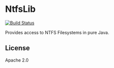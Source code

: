# NtfsLib

[![Build Status](https://travis-ci.org/alphadev-net/ntfs-lib.svg?branch=dev)](https://travis-ci.org/alphadev-net/ntfs-lib)

Provides access to NTFS Filesystems in pure Java.

## License
Apache 2.0
